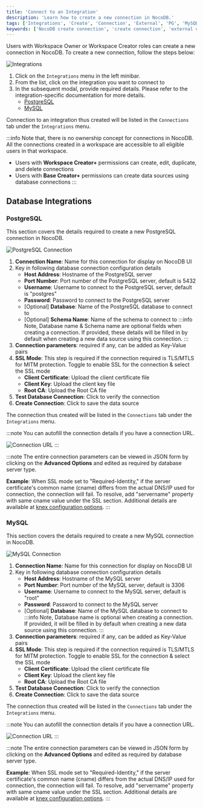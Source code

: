 ```yaml
---
title: 'Connect to an Integration'
description: 'Learn how to create a new connection in NocoDB.'
tags: ['Integrations', 'Create', 'Connection', 'External', 'PG', 'MySQL']
keywords: ['NocoDB create connection', 'create connection', 'external connection', 'PG connection', 'MySQL connection']
---
```


Users with Workspace Owner or Workspace Creator roles can create a new connection in NocoDB. To create a new connection, follow the steps below:

![Integrations](/img/v2/integrations/integrations-2.png)

1. Click on the `Integrations` menu in the left minibar.
2. From the list, click on the integration you want to connect to 
3. In the subsequent modal, provide required details. Please refer to the integration-specific documentation for more details.
   - [PostgreSQL](#postgresql)
   - [MySQL](#mysql)

Connection to an integration thus created will be listed in the `Connections` tab under the `Integrations` menu.

:::info
Note that, there is no ownership concept for connections in NocoDB. All the connections created in a workspace are accessible to all eligible users in that workspace.
- Users with **Workspace Creator+** permissions can create, edit, duplicate, and delete connections
- Users with **Base Creator+** permissions can create data sources using database connections
:::

## Database Integrations

### PostgreSQL 
This section covers the details required to create a new PostgreSQL connection in NocoDB.

![PostgreSQL Connection](/img/v2/integrations/postgres-connection.png)

1. **Connection Name**: Name for this connection for display on NocoDB UI
2. Key in following database connection configuration details
   - **Host Address**: Hostname of the PostgreSQL server
   - **Port Number**: Port number of the PostgreSQL server, default is 5432
   - **Username**: Username to connect to the PostgreSQL server, default is "postgres"
   - **Password**: Password to connect to the PostgreSQL server
   - [Optional] **Database**: Name of the PostgreSQL database to connect to
   - [Optional] **Schema Name**: Name of the schema to connect to
:::info
Note, Database name & Schema name are optional fields when creating a connection. If provided, these details will be filled in by default when creating a new data source using this connection.
:::
3. **Connection parameters**: required if any, can be added as Key-Value pairs
4. **SSL Mode**: This step is required if the connection required is TLS/MTLS for MITM protection. Toggle to enable SSL for the connection & select the SSL mode
   - **Client Certificate**: Upload the client certificate file
   - **Client Key**: Upload the client key file
   - **Root CA**: Upload the Root CA file
5. **Test Database Connection**: Click to verify the connection
6. **Create Connection**: Click to save the data source

The connection thus created will be listed in the `Connections` tab under the `Integrations` menu.

:::note
You can autofill the connection details if you have a connection URL.

![Connection URL](/img/v2/integrations/connection-url-2.png)
:::

:::note
The entire connection parameters can be viewed in JSON form by clicking on the **Advanced Options** and edited as required by database server type.

**Example**: When SSL mode set to "Required-Identity," if the server certificate's common name (cname) differs from the actual DNS/IP used for connection, the connection will fail. To resolve, add "servername" property with same cname value under the SSL section. Additional details are available at [knex configuration options](https://knexjs.org/guide/#configuration-options).
:::

### MySQL
This section covers the details required to create a new MySQL connection in NocoDB.

![MySQL Connection](/img/v2/integrations/mysql-connection.png)

1. **Connection Name**: Name for this connection for display on NocoDB UI
2. Key in following database connection configuration details
   - **Host Address**: Hostname of the MySQL server
   - **Port Number**: Port number of the MySQL server, default is 3306
   - **Username**: Username to connect to the MySQL server, default is "root"
   - **Password**: Password to connect to the MySQL server
   - [Optional] **Database**: Name of the MySQL database to connect to
:::info
Note, Database name is optional when creating a connection. If provided, it will be filled in by default when creating a new data source using this connection.
:::
3. **Connection parameters**: required if any, can be added as Key-Value pairs
4. **SSL Mode**: This step is required if the connection required is TLS/MTLS for MITM protection. Toggle to enable SSL for the connection & select the SSL mode
   - **Client Certificate**: Upload the client certificate file
   - **Client Key**: Upload the client key file
   - **Root CA**: Upload the Root CA file
5. **Test Database Connection**: Click to verify the connection
6. **Create Connection**: Click to save the data source

The connection thus created will be listed in the `Connections` tab under the `Integrations` menu.

:::note
You can autofill the connection details if you have a connection URL.

![Connection URL](/img/v2/integrations/connection-url-2.png)
:::

:::note
The entire connection parameters can be viewed in JSON form by clicking on the **Advanced Options** and edited as required by database server type.

**Example**: When SSL mode set to "Required-Identity," if the server certificate's common name (cname) differs from the actual DNS/IP used for connection, the connection will fail. To resolve, add "servername" property with same cname value under the SSL section. Additional details are available at [knex configuration options](https://knexjs.org/guide/#configuration-options).
:::